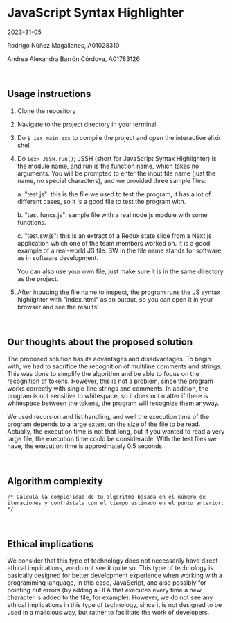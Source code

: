# JavaScript Syntax Highlighter

2023-31-05

Rodrigo Núñez Magallanes, A01028310

Andrea Alexandra Barrón Córdova, A01783126

<br>

## Usage instructions

1. Clone the repository

2. Navigate to the project directory in your terminal

3. Do `$ iex main.exs` to compile the project and open the interactive elixir shell

4. Do `iex> JSSH.run()`; JSSH (short for JavaScript Syntax Highlighter) is the module name, and run is the function name, which takes no arguments. You will be prompted to enter the input file name (just the name, no special characters), and we provided three sample files:

   a. "test.js": this is the file we used to test the program, it has a lot of different cases, so it is a good file to test the program with.

   b. "test.funcs.js": sample file with a real node.js module with some functions.

   c. "test.sw.js": this is an extract of a Redux state slice from a Next.js application which one of the team members worked on. It is a good example of a real-world JS file. SW in the file name stands for software, as in software development.

   You can also use your own file, just make sure it is in the same directory as the project.

5. After inputting the file name to inspect, the program runs the JS syntax highlighter with "index.html" as an output, so you can open it in your browser and see the results!

<br>

## Our thoughts about the proposed solution

The proposed solution has its advantages and disadvantages. To begin with, we had to sacrifice the recognition of multiline comments and strings. This was done to simplify the algorithm and be able to focus on the recognition of tokens. However, this is not a problem, since the program works correctly with single-line strings and comments. In addition, the program is not sensitive to whitespace, so it does not matter if there is whitespace between the tokens, the program will recognize them anyway.

We used recursion and list handling, and well the execution time of the program depends to a large extent on the size of the file to be read. Actually, the execution time is not that long, but if you wanted to read a very large file, the execution time could be considerable. With the test files we have, the execution time is approximately 0.5 seconds.

<br>

## Algorithm complexity

`/* Calcula la complejidad de tu algoritmo basada en el número de iteraciones y contrástala con el tiempo estimado en el punto anterior. */`

<br>

## Ethical implications

We consider that this type of technology does not necessarily have direct ethical implications, we do not see it quite so. This type of technology is basically designed for better development experience when working with a programming language, in this case, JavaScript, and also possibly for pointing out errors (by adding a DFA that executes every time a new character is added to the file, for example). However, we do not see any ethical implications in this type of technology, since it is not designed to be used in a malicious way, but rather to facilitate the work of developers.
